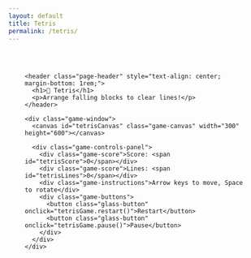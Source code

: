 ```yaml
---
layout: default
title: Tetris
permalink: /tetris/
---
```


<div class="main-content" data-page-script="tetris-game">
  <div class="glass-panel" style="padding: 2rem; height: 100%; display: flex; flex-direction: column; align-items: center;">
    
    <header class="page-header" style="text-align: center; margin-bottom: 1rem;">
      <h1>🧩 Tetris</h1>
      <p>Arrange falling blocks to clear lines!</p>
    </header>

    <div class="game-window">
      <canvas id="tetrisCanvas" class="game-canvas" width="300" height="600"></canvas>
      
      <div class="game-controls-panel">
        <div class="game-score">Score: <span id="tetrisScore">0</span></div>
        <div class="game-score">Lines: <span id="tetrisLines">0</span></div>
        <div class="game-instructions">Arrow keys to move, Space to rotate</div>
        <div class="game-buttons">
          <button class="glass-button" onclick="tetrisGame.restart()">Restart</button>
          <button class="glass-button" onclick="tetrisGame.pause()">Pause</button>
        </div>
      </div>
    </div>

  </div>
</div> 